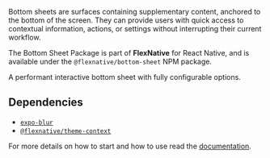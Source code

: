 Bottom sheets are surfaces containing supplementary content, anchored to the bottom of the screen.
They can provide users with quick access to contextual information, actions, or settings without interrupting their current workflow.

The Bottom Sheet Package is part of **FlexNative** for React Native, and is available under the `@flexnative/bottom-sheet` NPM package.

A performant interactive bottom sheet with fully configurable options.

## Dependencies
- [`expo-blur`](https://docs.expo.dev/versions/latest/sdk/blur-view/)
- [`@flexnative/theme-context`](https://www.npmjs.com/package/@flexnative/theme-context)

For more details on how to start and how to use read the [documentation](https://redonalla.github.io/ra-framework-docks/).